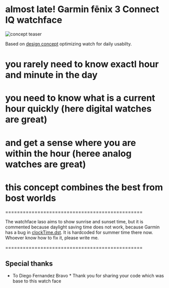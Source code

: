 # almost late! Garmin fēnix 3 Connect IQ watchface

![concept teaser](/doc/tease.jpg) 

 Based on [design concept](https://www.behance.net/gallery/33752138/Smart-watch-face-navigating-through-the-day) optimizing watch for daily usabilty. 

 # you rarely need to know exactl hour and minute in the day
 # you need to know what is a current hour quickly (here digital watches are great)
 # and get a sense where you are within the hour (heree analog watches are great)
 # this concept combines the best from bost worlds

 ===============================================

 The watchface laso aims to show sunrise and sunset time, but it is commented because daylight saving time does not work, because Garmin has a bug in [clockTime.dst](https://developer.garmin.com/downloads/connect-iq/monkey-c/doc/Toybox/System/ClockTime.html#dst-instance_method). It is hardcoded for summer time there now. Whoever know how to fix it, please write me. 

===============================================

## Special thanks
* To Diego Fernandez Bravo
* Thank you for sharing your code which was base to this watch face
